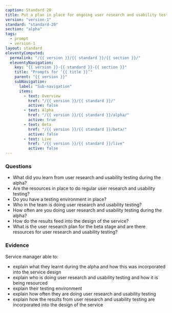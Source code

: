 ```yaml
---
caption: Standard 20
title: Put a plan in place for ongoing user research and usability testing to continuously seek feedback from users.
version: "version-1"
standard: "standard-20"
section: "alpha"
tags:
  - prompt
  - version-1
layout: standard
eleventyComputed:
  permalink: "/{{ version }}/{{ standard }}/{{ section }}/"
  eleventyNavigation:
    key: "{{ version }}-{{ standard }}-{{ section }}"
    title: "Prompts for ‘{{ title }}’"
    parent: "{{ version }}"
    subNavigation:
      label: "Sub-navigation"
      items:
        - text: Overview
          href: "/{{ version }}/{{ standard }}/"
          active: false
        - text: Alpha
          href: "/{{ version }}/{{ standard }}/alpha/"
          active: true
        - text: Beta
          href: "/{{ version }}/{{ standard }}/beta/"
          active: false
        - text: Live
          href: "/{{ version }}/{{ standard }}/live"
          active: false
---
```


### Questions

- What did you learn from user research and usability testing during the alpha?
- Are the resources in place to do regular user research and usability testing?
- Do you have a testing environment in place?
- Who in the team is doing user research and usability testing?
- How often are you doing user research and usability testing during the alpha?
- How do the results feed into the design of the service?
- What is the user research plan for the beta stage and are there resources for user research and usability testing?

### Evidence

Service manager able to:

- explain what they learnt during the alpha and how this was incorporated into the service design
- explain who is doing user research and usability testing and how it is being resourced
- explain their testing environment
- explain how often they are doing user research and usability testing
- explain how the results from user research and usability testing are incorporated into the design of the service
